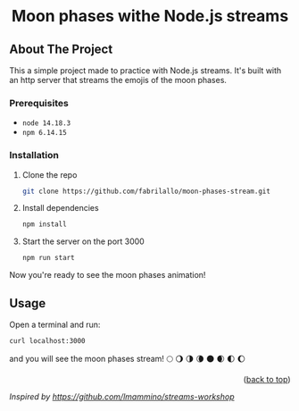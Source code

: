 <div id="top"></div>

<br />
<div align="center">
  

  <h1 align="center">Moon phases withe Node.js streams </h3>


</div>

<!-- ABOUT THE PROJECT -->
## About The Project

This a simple project made to practice with Node.js streams. It's built with an http server that streams the emojis of the moon phases.
### Prerequisites

* `node 14.18.3` 
* `npm 6.14.15` 


### Installation

1. Clone the repo
   ```sh
   git clone https://github.com/fabrilallo/moon-phases-stream.git
   ```
2. Install dependencies
   ```sh
   npm install
   ```
3. Start the server on the port 3000
   ```sh
   npm run start
   ```
   
Now you're ready to see the moon phases animation!
   
<!-- USAGE EXAMPLES -->
## Usage

Open a terminal and run: 
```sh
curl localhost:3000
```

and you will see the moon phases stream!
 🌕 🌖 🌗 🌘 🌑 🌒 🌓 🌔

<p align="right">(<a href="#top">back to top</a>)</p>


*Inspired by https://github.com/lmammino/streams-workshop*